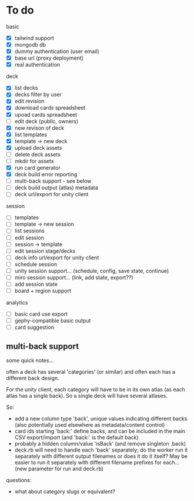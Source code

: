 # To do

basic
- [x] tailwind support
- [x] mongodb db
- [x] dummy authentication (user email)
- [x] base url (proxy deployment)
- [x] real authentication

deck
- [x] list decks
- [x] decks filter by user
- [x] edit revision
- [x] download cards spreadsheet
- [x] upoad cards spreadsheet
- [ ] edit deck (public, owners)
- [x] new revison of deck
- [x] list templates
- [x] template -> new deck
- [x] upload deck assets
- [ ] delete deck assets
- [ ] mkdir for assets
- [x] run card generator
- [x] deck build error reporting
- [ ] multi-back support - see below
- [ ] deck build output (atlas) metadata
- [ ] deck url/export for unity client

session
- [ ] templates
- [ ] template -> new session
- [ ] list sessions
- [ ] edit session
- [ ] session -> template
- [ ] edit session stage/decks
- [ ] deck info url/export for unity client
- [ ] schedule session
- [ ] unity session support... (schedule, config, save state, continue)
- [ ] miro session support... (link, add state, export??)
- [ ] add session state
- [ ] board + region support

analytics
- [ ] basic card use export
- [ ] gephy-compatible basic output
- [ ] card suggestion

## multi-back support

some quick notes...

often a deck has several 'categories' (or similar) and often each
has a different back design.

For the unity client, each category will have to be in its own atlas
(as each atlas has a single back). So a single deck will have several
atlases.

So:
- add a new column type 'back', unique values indicating different backs
  (also potentially used elsewhere as metadata/content control)
- card ids starting 'back:' define backs, and can be included in the 
  main CSV export/import (and 'back:' is the default back)
- probably a hidden column/value 'isBack' (and remove singleton .back)
- deck.rb will need to handle each 'back' separately; do the worker
  run it separately with different output filenames or does it do it
  itself? May be easier to run it separately with different filename
  prefixes for each... (new parameter for run and deck.rb)

questions:
- what about category slugs or equivalent?


